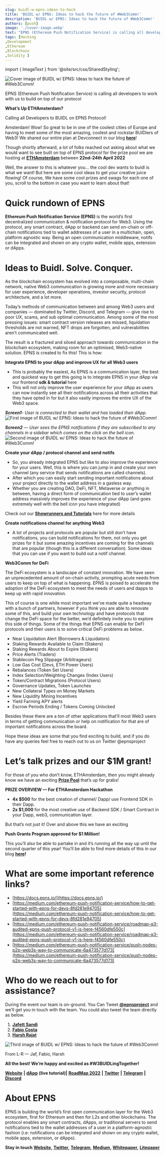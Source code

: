 ```yaml
---
slug: buidl-w-epns-ideas-to-hack
title: 'BUIDL w/ EPNS: Ideas to hack the future of #Web3Comm!'
description: 'BUIDL w/ EPNS: Ideas to hack the future of #Web3Comm!'
authors: [push]
image: './cover-image.webp'
text: "EPNS (Ethereum Push Notification Service) is calling all developers to work with us to build on top of our protocol"
tags: [Hacking
,Development
,Ethereum
,Blockchain
,Solidity ]
---
```

import { ImageText } from '@site/src/css/SharedStyling';

![Cover image of BUIDL w/ EPNS: Ideas to hack the future of #Web3Comm!](./cover-image.webp)

<!--truncate-->

EPNS (Ethereum Push Notification Service) is calling all developers to work with us to build on top of our protocol

**What’s Up ETHAmsterdam?**

Calling all Developers to BUIDL on EPNS Protocol!

Amsterdam! Wow! So great to be in one of the coolest cities of Europe and having to meet some of the most amazing, coolest and rockstar BUIDlers of Web3! We shared our entire plan at Devconnect in our blog [**here**](https://medium.com/ethereum-push-notification-service/devconnect-2022-epns-is-all-set-to-meet-you-e5dbd3d16e96)!

Though shortly afterward, a lot of folks reached out asking about what we would want to see built on top of EPNS protocol for the prize pool we are hosting at [**ETHAmsterdam**](https://amsterdam.ethglobal.com/) between **22nd-24th April 2022**

Well, the answer to this is whatever you… the cool dev wants to buidl is what we want! But here are some cool ideas to get your creative juice flowing! Of course, We have some cool prizes and swags for each one of you, scroll to the bottom in case you want to learn about that!

Quick rundown of EPNS
=====================

**Ethereum Push Notification Service (EPNS)** is the world’s first decentralized communication & notification protocol for Web3. Using the protocol, any smart contract, dApp or backend can send on-chain or off-chain notifications tied to wallet addresses of a user in a multichain, open, platform agnostic way. Being an open communication middleware, notifs can be integrated and shown on any crypto wallet, mobile apps, extension or dApps.

Ideas to Buidl. Solve. Conquer.
===============================

As the blockchain ecosystem has evolved into a composable, multi-chain network, native Web3 communication is growing more and more necessary for user experience, developer operations, investor security, protocol architecture, and a lot more.

Today’s methods of communication between and among Web3 users and companies — dominated by Twitter, Discord, and Telegram — give rise to poor UX, scams, and sub optimal communication. Among some of the most pressing issues: smart contract version releases are missed, liquidation thresholds are not warned, NFT drops are forgotten, and vulnerabilities aren’t communicated well.

The result is a fractured and siloed approach towards communication in the blockchain ecosystem, making room for an optimised, Web3-native solution. EPNS is created to fix this! This is how:

**Integrate EPNS to your dApp and improve UX for all Web3 users**

*   This is probably the easiest, As EPNS is a communication layer, the best and quickest way to get this going is to integrate EPNS in your dApp via our frontend **sdk & tutorial** here
*   This will not only improve the user experience for your dApp as users can now instantly see all their notifications across all their activities that they have opted in for but it also vastly improves the entire UX of the Web3 space.

**_Screen1_**_\- User is connected to their wallet and has loaded their dApp._
![First image of BUIDL w/ EPNS: Ideas to hack the future of #Web3Comm!](./image-1.webp)


**_Screen2_** _— User sees the EPNS notifications if they are subscribed to any channels in a sidebar which comes on the click on the bell icon._
![Second image of BUIDL w/ EPNS: Ideas to hack the future of #Web3Comm!](./image-2.webp)


**Create your dApp / protocol channel and send notifs**

*   So, you already integrated EPNS but like to also improve the experience for your users. Well, this is where you can jump in and create your own channel (any service that sends notifications are called channels).
*   After which you can easily start sending important notifications about your project directly to the wallet address in a gasless way.
*   Whether you are creating DAO, DeFi, NFT, Metaverse or anything in between, having a direct form of communication tied to user’s wallet address massively improves the experience of your dApp (and goes extremely well with the bell icon you have integrated)

Check out our [**Showrunners and Tutorials**](https://docs.epns.io/developer-zone/developer-guides/working-with-showrunners) here for more details

**Create notifications channel for anything Web3**

*   A lot of projects and protocols are popular but still don’t have notifications, you can build notifications for them, not only you get prizes for it but some amazing incentives are coming for the channels that are popular (though this is a different conversation). Some ideas that you can use if you want to build out a notif channel.

**Web3Comm for DeFi**

The DeFi ecosystem is a landscape of constant innovation. We have seen an unprecedented amount of on-chain activity, prompting acute needs from users to keep on top of what is happening. EPNS is poised to accelerate the adoption of the DeFi ecosystem to meet the needs of users and dapps to keep up with rapid innovation.

This of course is one while most important we’ve made quite a headway with a bunch of partners, however if you think you are able to renovate some of this, and build your own technology and have protocols that change the DeFi space for the better, we’d definitely invite you to explore this side of things. Some of the things that EPNS can enable for DeFI protocols and their users is to solve critical DeFi problems as below..

*   Near Liquidation Alert (Borrowers & Liquidators)
*   Staking Rewards Available to Claim (Stakers)
*   Staking Rewards About to Expire (Stakers)
*   Price Alerts (Traders)
*   Stablecoin Peg Slippage (Arbitrageurs)
*   Low Gas Cost (Devs, ETH Power Users)
*   Rebalances (Token Set Users)
*   Index Selection/Weighting Changes (Index Users)
*   Token/Contract Migrations (Protocol Users)
*   Governance Updates, Token Launches
*   New Collateral Types on Money Markets
*   New Liquidity Mining Incentives
*   Yield Farming APY alerts
*   Escrow Periods Ending / Tokens Coming Unlocked

Besides these there are a ton of other applications that’ll most Web3 users in terms of getting communication or help on notification for that are of important notifications across the board.

Hope these ideas are some that you find exciting to build, and if you do have any queries feel free to reach out to us on Twitter @epnsproject

**Let’s talk prizes and our $1M grant!**
========================================

For those of you who don’t know, ETHAmsterdam, then you might already know we have an exciting [**Prize Pool**](https://showcase.ethglobal.com/ethamsterdam/prizes) that’s up for grabs!

**PRIZE OVERVIEW — For ETHAmsterdam Hackathon**

*   **4x $500** for the best creation of channel/ Dapp/ use Frontend SDK in their Dapp.
*   **2x $1,000** for the most creative use of Backend SDK / Smart Contract in your Dapp, web3, communication layer.

But that’s not just it! Over and above this we have an exciting

**Push Grants Program approved for $1 Million!**

This you’ll also be able to partake in and it’s running all the way up until the second quarter of this year! You’ll be able to find more details of this in our blog [**here**](https://medium.com/ethereum-push-notification-service/push-grants-program-going-live-6841515f95d8)**!**

What are some important reference links?
========================================

*   [https://docs.epns.io/](https://docs.epns.io/)
*   [https://medium.com/ethereum-push-notification-service/how-to-get-started-with-epns-for-devs-8fd281e94705](https://medium.com/ethereum-push-notification-service/how-to-get-started-with-epns-for-devs-8fd281e94705)
*   [https://medium.com/ethereum-push-notification-service/roadmap-q3-audited-epns-push-protocol-v1-is-here-f4560dfe550c](https://medium.com/ethereum-push-notification-service/roadmap-q3-audited-epns-push-protocol-v1-is-here-f4560dfe550c)
*   [https://medium.com/ethereum-push-notification-service/push-nodes-p2p-web3s-way-to-communicate-6a473577d173](https://medium.com/ethereum-push-notification-service/push-nodes-p2p-web3s-way-to-communicate-6a473577d173)

Who do we reach out to for assistance?
======================================

During the event our team is on-ground. You Can Tweet [**@epnsproject**](http://twitter.com/epnsproject) and we’ll get you in touch with the team. You could also tweet the team directly as below.

1.  [**Jafett Sandi**](http://twitter.com/jafetsc)
2.  [**Fabio Costa**](http://twitter.com/learn4life6)
3.  [**Harsh Rajat**](http://twitter.com/harshrajat)

![Third image of BUIDL w/ EPNS: Ideas to hack the future of #Web3Comm!](./image-3.webp)


<ImageText>From L-R — Jaf, Fabio, Harsh</ImageText>

**All the best! We’re happy and excited as #W3BUIDLingTogether!**

[**Website**](http://epns.io/) **|** [**dApp**](https://github.com/ethereum-push-notification-service/embed-demo-app) **(live tutorial)|** [**RoadMap 2022**](https://medium.com/ethereum-push-notification-service/epns-roadmap-2022-2698ab153c1a) **|** [**Twitter**](http://twitter.com/epnsproject) **|** [**Telegram**](https://t.me/epnsproject) **|** [**Discord**](https://discord.com/invite/YVPB99F9W5)

**About EPNS**
==============

EPNS is building the world’s first open communication layer for the Web3 ecosystem, first for Ethereum and then for L2s and other blockchains. The protocol enables any smart contracts, dApps, or traditional servers to send notifications tied to the wallet addresses of a user in a platform-agnostic fashion (i.e: notifications can be integrated and shown on any crypto wallet, mobile apps, extension, or dApps).

**Stay in touch** [**Website**](https://epns.io/)**,** [**Twitter**](https://twitter.com/epnsproject)**,** [**Telegram**](https://t.me/epnsproject)**,** [**Medium**](https://medium.com/ethereum-push-notification-service)**,** [**Whitepaper**](https://whitepaper.epns.io/)**,** [**Litepaper**](https://medium.com/ethereum-push-notification-service/ethereum-push-notification-service-litepaper-e7ca0a662862)
